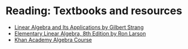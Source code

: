 # Reading: Textbooks and resources

- [Linear Algebra and Its Applications by Gilbert Strang](https://edisciplinas.usp.br/pluginfile.php/3020714/mod_folder/content/0/Strang%20G.-Linear%20algebra%20and%20its%20applications-Brooks%20%282005%29.pdf?forcedownload=1)  
- [Elementary Linear Algebra, 8th Edition by Ron Larson](https://www.academia.edu/43768906/Elementary_Linear_Algebra_8e_PDF)  
- [Khan Academy Algebra Course](https://www.khanacademy.org/math/algebra)